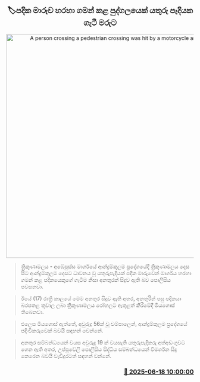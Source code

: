 <p align='center'><b><h2 align='center' title='A person crossing a pedestrian crossing was hit by a motorcycle and died'>🏷පදික මාරුව හරහා ගමන් කළ පුද්ගලයෙක් යතුරු පැදියක ගැටී මරුට</h2></b></p>
<p align='center'><img src='https://helakuru.sgp1.cdn.digitaloceanspaces.com/esana/images/lib/death[1].jpg' width='600' alt='A person crossing a pedestrian crossing was hit by a motorcycle and died'></p>

> ත්‍රිකුණාමලය - අඹේපුස්ස මාර්ගයේ ආන්ද්‍රම්කුලම ප්‍රදේශයේදී ත්‍රිකුණාමලය දෙස සිට ආන්ද්‍රම්කුලම දෙසට ධාවනය වූ යතුරුපැදියක් පදික මාරුවෙන් මාර්ගය හරහා ගමන් කළ පදිකයෙකුගේ ගැටීම නිසා අනතුරක් සිදුව ඇති බව පොලීසිය පවසනවා.

> ඊයේ (17) රාත්‍රී කාලයේ මෙම අනතුර සිදුව ඇති අතර, අනතුරින් පසු පදිකයා බරපතළ තුවාල ලබා ත්‍රිකුණාමලය රෝහලට ඇතුළත් කිරීමේදී මියගොස් තිබෙනවා.

> එලෙස මියගොස් ඇත්තේ, අවුරුදු 56ක් වූ චම්පාලෙන්, ආන්ද්‍රම්කුලම ප්‍රදේශයේ පදිංචිකරුවෙක් බවයි සඳහන් වෙන්නේ.

> අනතුර සම්බන්ධයෙන් වයස අවුරුදු 19 ක් වයසැති යතුරුපැදිකරු අත්අඩංගුවට ගෙන ඇති අතර, උප්පුවේලි පොලීසිය සිද්ධිය සම්බන්ධයෙන් විමර්ශන සිදු කෙරෙන බවයි වැඩිදුරටත් සඳහන් වන්නේ.



<h3 align='right'><a href='https://www.helakuru.lk/esana/p/111111/'>📅 2025-06-18 10:00:00</a></h3>
